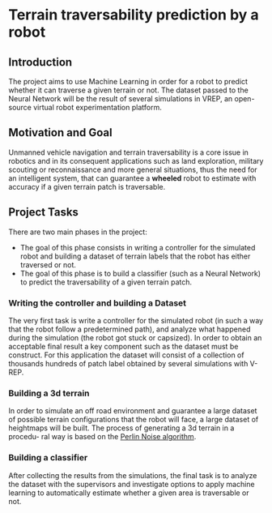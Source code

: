 # Terrain traversability prediction by a robot

## Introduction

The project aims to use Machine Learning in order for a robot to predict whether it can traverse a given terrain or not. The dataset passed to the Neural Network will be the result of several simulations in VREP, an open-source virtual robot experimentation platform.

## Motivation and Goal

Unmanned vehicle navigation and terrain traversability is a core issue in robotics and in its consequent applications such as land exploration, military scouting or reconnaissance and more general situations, thus the need for an intelligent system, that can guarantee a **wheeled** robot to estimate with accuracy if a given terrain patch is traversable.

## Project Tasks

There are two main phases in the project:

- The goal of this phase consists in writing a controller for the simulated robot and building a dataset of terrain labels that the robot has either traversed or not.
- The goal of this phase is to build a classifier (such as a Neural Network) to predict the traversability of a given terrain patch.

### Writing the controller and building a Dataset

The very first task is write a controller for the simulated robot (in such a way that the robot follow a predetermined path), and analyze what happened during the simulation (the robot got stuck or capsized). In order to obtain an acceptable final result a key component such as the dataset must be construct. For this application the dataset will consist of a collection of thousands hundreds of patch label obtained by several simulations with V-REP.

### Building a 3d terrain

In order to simulate an off road environment and guarantee a large dataset of possible terrain configurations that the robot will face, a large dataset of heightmaps will be built. The process of generating a 3d terrain in a procedu- ral way is based on the [Perlin Noise algorithm](https://en.wikipedia.org/wiki/Perlin_noise#Algorithm_detail).

### Building a classifier

After collecting the results from the simulations, the final task is to analyze the dataset with the supervisors and investigate options to apply machine learning to automatically estimate whether a given area is traversable or not.
